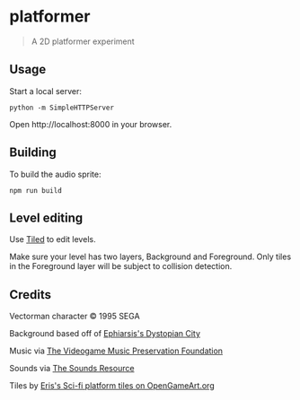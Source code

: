 # platformer
> A 2D platformer experiment

## Usage

Start a local server:

```
python -m SimpleHTTPServer
```

Open http://localhost:8000 in your browser.

## Building

To build the audio sprite:

```
npm run build
```

## Level editing

Use [Tiled](http://www.mapeditor.org) to edit levels.

Make sure your level has two layers, Background and Foreground. Only tiles in the Foreground layer will be subject to collision detection.

## Credits

Vectorman character &copy; 1995 SEGA 

Background based off of [Ephiarsis's Dystopian City](http://www.conceptart.org/forums/showthread.php/230307-Dystopian-City)

Music via [The Videogame Music Preservation Foundation](http://www.vgmpf.com/Wiki/index.php?title=Vectorman_(GEN))

Sounds via [The Sounds Resource](http://www.sounds-resource.com/genesis_32x_scd/vectorman/sound/114/)

Tiles by [Eris's Sci-fi platform tiles on OpenGameArt.org](http://opengameart.org/content/sci-fi-platform-tiles)
